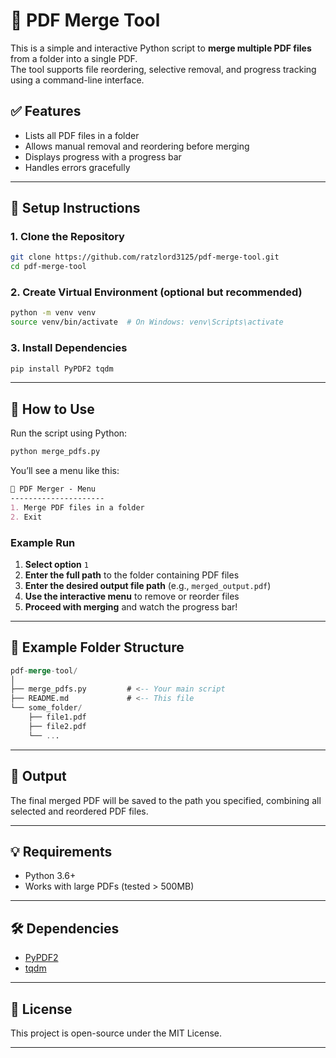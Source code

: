 # 🧩 PDF Merge Tool

This is a simple and interactive Python script to **merge multiple PDF files** from a folder into a single PDF.  
The tool supports file reordering, selective removal, and progress tracking using a command-line interface.

## ✅ Features

- Lists all PDF files in a folder
- Allows manual removal and reordering before merging
- Displays progress with a progress bar
- Handles errors gracefully

---

## 🔧 Setup Instructions

### 1. Clone the Repository

```bash
git clone https://github.com/ratzlord3125/pdf-merge-tool.git
cd pdf-merge-tool
```

### 2. Create Virtual Environment (optional but recommended)

```bash
python -m venv venv
source venv/bin/activate  # On Windows: venv\Scripts\activate
```

### 3. Install Dependencies

```bash
pip install PyPDF2 tqdm
```

---

## 🚀 How to Use

Run the script using Python:

```bash
python merge_pdfs.py
```

You’ll see a menu like this:

```markdown
📝 PDF Merger - Menu
---------------------
1. Merge PDF files in a folder
2. Exit
```

### Example Run

1. **Select option** `1`  
2. **Enter the full path** to the folder containing PDF files  
3. **Enter the desired output file path** (e.g., `merged_output.pdf`)  
4. **Use the interactive menu** to remove or reorder files  
5. **Proceed with merging** and watch the progress bar!

---

## 📂 Example Folder Structure

```sql
pdf-merge-tool/
│
├── merge_pdfs.py         # <-- Your main script
├── README.md             # <-- This file
└── some_folder/
    ├── file1.pdf
    ├── file2.pdf
    └── ...
```

---

## 📄 Output

The final merged PDF will be saved to the path you specified, combining all selected and reordered PDF files.

---

## 💡 Requirements

- Python 3.6+
- Works with large PDFs (tested > 500MB)

---

## 🛠 Dependencies

- [PyPDF2](https://pypi.org/project/PyPDF2/)
- [tqdm](https://pypi.org/project/tqdm/)

---

## 📃 License

This project is open-source under the MIT License.

---